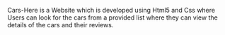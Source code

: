 Cars-Here is a Website which is developed using Html5 and Css where Users can look for the cars from a provided list where they can view the details of the cars and their reviews.
